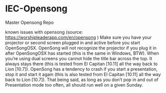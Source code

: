 # IEC-Opensong
Master Opensong Repo

known issues with opensong (source: https://worshipleaderapp.com/en/opensong )
Make sure you have your projector or second screen plugged in and active before you start OpenSongOSX. OpenSong will not recognize the projector if you plug it in after OpenSongOSX has started (this is the same in Windows, BTW).
When you’re using dual screens you cannot hide the title bar across the top. It always stays there (this is tested from El Capitan [10.11] all the way back to Lion [10.7]).
OpenSong has a tendency to crash if you start a presentation, stop it and start it again (this is also tested from El Capitan [10.11] all the way back to Lion [10.7]). That being said, as long as you don’t pop in and out of Presentation mode too often, all should run well on a given Sunday.
